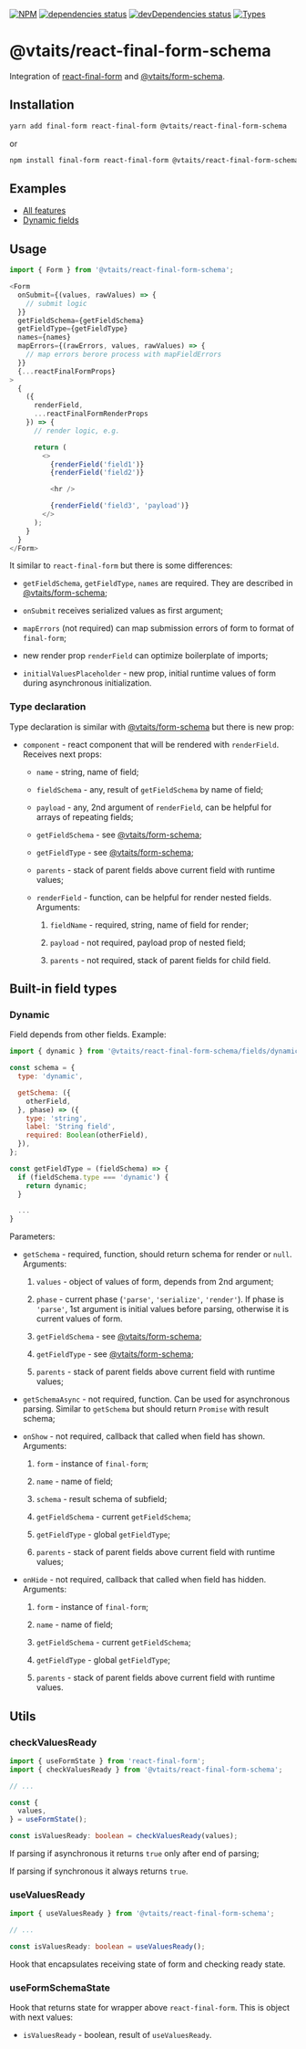 [![NPM](https://img.shields.io/npm/v/@vtaits/react-final-form-schema.svg)](https://www.npmjs.com/package/@vtaits/react-final-form-schema)
[![dependencies status](https://david-dm.org/vtaits/form-schema/status.svg?path=packages/react-final-form-schema)](https://david-dm.org/vtaits/form-schema?path=packages/react-final-form-schema)
[![devDependencies status](https://david-dm.org/vtaits/form-schema/dev-status.svg?path=packages/react-final-form-schema)](https://david-dm.org/vtaits/form-schema?path=packages/react-final-form-schema&type=dev)
[![Types](https://img.shields.io/npm/types/@vtaits/react-final-form-schema.svg)](https://www.npmjs.com/package/@vtaits/react-final-form-schema)

# @vtaits/react-final-form-schema

Integration of [react-final-form](https://github.com/final-form/react-final-form) and [@vtaits/form-schema](https://github.com/vtaits/form-schema/tree/master/packages/form-schema).

## Installation

```bash
yarn add final-form react-final-form @vtaits/react-final-form-schema
```

or

```bash
npm install final-form react-final-form @vtaits/react-final-form-schema --save
```

## Examples

- [All features](https://codesandbox.io/s/meddo)
- [Dynamic fields](https://codesandbox.io/s/msif8)

## Usage

```javascript
import { Form } from '@vtaits/react-final-form-schema';

<Form
  onSubmit={(values, rawValues) => {
    // submit logic
  }}
  getFieldSchema={getFieldSchema}
  getFieldType={getFieldType}
  names={names}
  mapErrors={(rawErrors, values, rawValues) => {
    // map errors berore process with mapFieldErrors
  }}
  {...reactFinalFormProps}
>
  {
    ({
      renderField,
      ...reactFinalFormRenderProps
    }) => {
      // render logic, e.g.

      return (
        <>
          {renderField('field1')}
          {renderField('field2')}

          <hr />

          {renderField('field3', 'payload')}
        </>
      );
    }
  }
</Form>
```

It similar to `react-final-form` but there is some differences:

- `getFieldSchema`, `getFieldType`, `names` are required. They are described in [@vtaits/form-schema](https://github.com/vtaits/form-schema/tree/master/packages/form-schema);

- `onSubmit` receives serialized values as first argument;

- `mapErrors` (not required) can map submission errors of form to format of `final-form`;

- new render prop `renderField` can optimize boilerplate of imports;

- `initialValuesPlaceholder` - new prop, initial runtime values of form during asynchronous initialization.

### Type declaration

Type declaration is similar with [@vtaits/form-schema](https://github.com/vtaits/form-schema/tree/master/packages/form-schema) but there is new prop:

- `component` - react component that will be rendered with `renderField`. Receives next props:

  - `name` - string, name of field;

  - `fieldSchema` - any, result of `getFieldSchema` by name of field;

  - `payload` - any, 2nd argument of `renderField`, can be helpful for arrays of repeating fields;

  - `getFieldSchema` - see [@vtaits/form-schema](https://github.com/vtaits/form-schema/tree/master/packages/form-schema);

  - `getFieldType` - see [@vtaits/form-schema](https://github.com/vtaits/form-schema/tree/master/packages/form-schema);

  - `parents` - stack of parent fields above current field with runtime values;

  - `renderField` - function, can be helpful for render nested fields. Arguments:

    1. `fieldName` - required, string, name of field for render;

    2. `payload` - not required, payload prop of nested field;

    3. `parents` - not required, stack of parent fields for child field.

## Built-in field types

### Dynamic

Field depends from other fields. Example:

```javascript
import { dynamic } from '@vtaits/react-final-form-schema/fields/dynamic';

const schema = {
  type: 'dynamic',

  getSchema: ({
    otherField,
  }, phase) => ({
    type: 'string',
    label: 'String field',
    required: Boolean(otherField),
  }),
};

const getFieldType = (fieldSchema) => {
  if (fieldSchema.type === 'dynamic') {
    return dynamic;
  }

  ...
}
```

Parameters:

- `getSchema` - required, function, should return schema for render or `null`. Arguments:

  1. `values` - object of values of form, depends from 2nd argument;

  2. `phase` - current phase (`'parse'`, `'serialize'`, `'render'`). If phase is `'parse'`, 1st argument is initial values before parsing, otherwise it is current values of form.

  3. `getFieldSchema` - see [@vtaits/form-schema](https://github.com/vtaits/form-schema/tree/master/packages/form-schema);

  4. `getFieldType` - see [@vtaits/form-schema](https://github.com/vtaits/form-schema/tree/master/packages/form-schema);

  5. `parents` - stack of parent fields above current field with runtime values;

- `getSchemaAsync` - not required, function. Can be used for asynchronous parsing. Similar to `getSchema` but should return `Promise` with result schema;

- `onShow` - not required, callback that called when field has shown. Arguments:

  1. `form` - instance of `final-form`;

  2. `name` - name of field;

  3. `schema` - result schema of subfield;

  4. `getFieldSchema` - current `getFieldSchema`;

  5. `getFieldType` - global `getFieldType`;

  6. `parents` - stack of parent fields above current field with runtime values;

- `onHide` - not required, callback that called when field has hidden. Arguments:

  1. `form` - instance of `final-form`;

  2. `name` - name of field;

  3. `getFieldSchema` - current `getFieldSchema`;

  4. `getFieldType` - global `getFieldType`;

  5. `parents` - stack of parent fields above current field with runtime values.

## Utils

### checkValuesReady

```typescript
import { useFormState } from 'react-final-form';
import { checkValuesReady } from '@vtaits/react-final-form-schema';

// ...

const {
  values,
} = useFormState();

const isValuesReady: boolean = checkValuesReady(values);
```

If parsing if asynchronous it returns `true` only after end of parsing;

If parsing if synchronous it always returns `true`.

### useValuesReady

```typescript
import { useValuesReady } from '@vtaits/react-final-form-schema';

// ...

const isValuesReady: boolean = useValuesReady();
```

Hook that encapsulates receiving state of form and checking ready state.

### useFormSchemaState

Hook that returns state for wrapper above `react-final-form`. This is object with next values:

- `isValuesReady` - boolean, result of `useValuesReady`.
